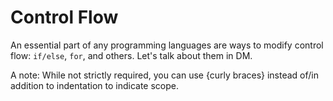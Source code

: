 # Control Flow

An essential part of any programming languages are ways to modify control flow: `if/else`, `for`, and others. Let's talk about them in DM.

A note: While not strictly required, you can use {curly braces} instead of/in addition to indentation to indicate scope.
